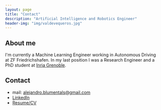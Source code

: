 ```yaml
---
layout: page
title: "Contact"
description: "Artificial Intelligence and Robotics Engineer"
header-img: "img/valdevequeros.jpg"
---
```


About me
--------------------

I'm currently a Machine Learning Engineer working in Autonomous Driving at ZF Friedrichshafen.
In my last position I was a Research Engineer and a PhD student at [Inria Grenoble](https://www.inria.fr/en/centre/grenoble/welcome-inria-grenoble-rhone-alpes). 


Contact
---------------------

* mail: alejandro.blumentals@gmail.com
* [LinkedIn](http://www.linkedin.com/in/alejandro-blumentals/)
* [Resume/CV](../papers/blumentals_cv.pdf)
